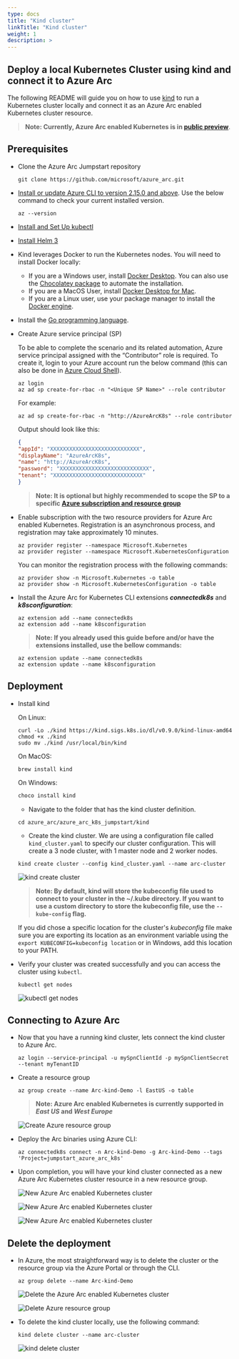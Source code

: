 ```yaml
---
type: docs
title: "Kind cluster"
linkTitle: "Kind cluster"
weight: 1
description: >
---
```


## Deploy a local Kubernetes Cluster using kind and connect it to Azure Arc

The following README will guide you on how to use [kind](https://kind.sigs.k8s.io/) to run a Kubernetes cluster locally and connect it as an Azure Arc enabled Kubernetes cluster resource.

> **Note: Currently, Azure Arc enabled Kubernetes is in [public preview](https://docs.microsoft.com/en-us/azure/azure-arc/kubernetes/)**.

## Prerequisites

* Clone the Azure Arc Jumpstart repository

    ```shell
    git clone https://github.com/microsoft/azure_arc.git
    ```

* [Install or update Azure CLI to version 2.15.0 and above](https://docs.microsoft.com/en-us/cli/azure/install-azure-cli?view=azure-cli-latest). Use the below command to check your current installed version.

  ```shell
  az --version
  ```

* [Install and Set Up kubectl](https://kubernetes.io/docs/tasks/tools/install-kubectl/)

* [Install Helm 3](https://helm.sh/docs/intro/install/)

* Kind leverages Docker to run the Kubernetes nodes. You will need to install Docker locally:

  * If you are a Windows user, install [Docker Desktop](https://www.docker.com/products/docker-desktop). You can also use the [Chocolatey package](https://chocolatey.org/packages/docker-desktop) to automate the installation.
  * If you are a MacOS User, install [Docker Desktop for Mac](https://docs.docker.com/docker-for-mac/).
  * If you are a Linux user, use your package manager to install the [Docker engine](https://docs.docker.com/engine/install/).

* Install the [Go programming language](https://golang.org/dl/).

* Create Azure service principal (SP)

  To be able to complete the scenario and its related automation, Azure service principal assigned with the “Contributor” role is required. To create it, login to your Azure account run the below command (this can also be done in [Azure Cloud Shell](https://shell.azure.com/)).

  ```shell
  az login
  az ad sp create-for-rbac -n "<Unique SP Name>" --role contributor
  ```

  For example:

  ```shell
  az ad sp create-for-rbac -n "http://AzureArcK8s" --role contributor
  ```

  Output should look like this:

  ```json
  {
  "appId": "XXXXXXXXXXXXXXXXXXXXXXXXXXXX",
  "displayName": "AzureArcK8s",
  "name": "http://AzureArcK8s",
  "password": "XXXXXXXXXXXXXXXXXXXXXXXXXXXX",
  "tenant": "XXXXXXXXXXXXXXXXXXXXXXXXXXXX"
  }
  ```

  > **Note: It is optional but highly recommended to scope the SP to a specific [Azure subscription and resource group](https://docs.microsoft.com/en-us/cli/azure/ad/sp?view=azure-cli-latest)**

* Enable subscription with the two resource providers for Azure Arc enabled Kubernetes. Registration is an asynchronous process, and registration may take approximately 10 minutes.

  ```shell
  az provider register --namespace Microsoft.Kubernetes
  az provider register --namespace Microsoft.KubernetesConfiguration
  ```

  You can monitor the registration process with the following commands:

  ```shell
  az provider show -n Microsoft.Kubernetes -o table
  az provider show -n Microsoft.KubernetesConfiguration -o table
  ```

* Install the Azure Arc for Kubernetes CLI extensions ***connectedk8s*** and ***k8sconfiguration***:

  ```shell
  az extension add --name connectedk8s
  az extension add --name k8sconfiguration
  ```

  > **Note: If you already used this guide before and/or have the extensions installed, use the bellow commands:**

  ```shell
  az extension update --name connectedk8s
  az extension update --name k8sconfiguration
  ```

## Deployment

* Install kind

  On Linux:

  ```shell
  curl -Lo ./kind https://kind.sigs.k8s.io/dl/v0.9.0/kind-linux-amd64
  chmod +x ./kind
  sudo mv ./kind /usr/local/bin/kind
  ```
  
  On MacOS:

  ```shell
  brew install kind
  ```

  On Windows:

  ```powershell
  choco install kind
  ```

  * Navigate to the folder that has the kind cluster definition.

  ```shell
  cd azure_arc/azure_arc_k8s_jumpstart/kind
  ```

  * Create the kind cluster. We are using a configuration file called `kind_cluster.yaml` to specify our cluster configuration. This will create a 3 node cluster, with 1 master node and 2 worker nodes.

  ```shell
  kind create cluster --config kind_cluster.yaml --name arc-cluster
  ```

  ![kind create cluster](./01.png)

  > **Note: By default, kind will store the kubeconfig file used to connect to your cluster in the ~/.kube directory. If you want to use a custom directory to store the kubeconfig file, use the `--kube-config` flag.**

  If you did chose a specific location for the cluster's *kubeconfig* file make sure you are exporting its location as an environment variable using the `export KUBECONFIG=kubeconfig location` or in Windows, add this location to your PATH.
  
* Verify your cluster was created successfully and you can access the cluster using `kubectl`.

  ```shell
  kubectl get nodes
  ```
  
  ![kubectl get nodes](./02.png)

## Connecting to Azure Arc

* Now that you have a running kind cluster, lets connect the kind cluster to Azure Arc.

  ```shell
  az login --service-principal -u mySpnClientId -p mySpnClientSecret --tenant myTenantID
  ```

* Create a resource group

  ```shell
  az group create --name Arc-kind-Demo -l EastUS -o table
  ```

  > **Note: Azure Arc enabled Kubernetes is currently supported in *East US* and *West Europe***

  ![Create Azure resource group](./03.png)

* Deploy the Arc binaries using Azure CLI:

  ```shell
  az connectedk8s connect -n Arc-kind-Demo -g Arc-kind-Demo --tags 'Project=jumpstart_azure_arc_k8s'
  ```

* Upon completion, you will have your kind cluster connected as a new Azure Arc Kubernetes cluster resource in a new resource group.

  ![New Azure Arc enabled Kubernetes cluster](./04.png)

  ![New Azure Arc enabled Kubernetes cluster](./05.png)

  ![New Azure Arc enabled Kubernetes cluster](./06.png)

## Delete the deployment

* In Azure, the most straightforward way is to delete the cluster or the resource group via the Azure Portal or through the CLI.

  ```shell
  az group delete --name Arc-kind-Demo
  ```

  ![Delete the Azure Arc enabled Kubernetes cluster](./07.png)

  ![Delete Azure resource group](./08.png)

* To delete the kind cluster locally, use the following command:

  ```shell
  kind delete cluster --name arc-cluster
  ```

  ![kind delete cluster](./09.png)
